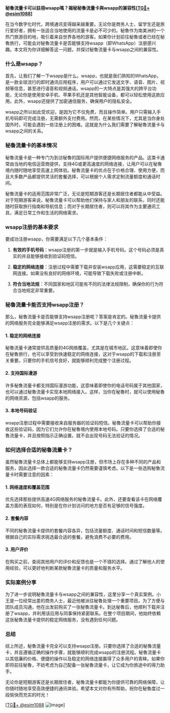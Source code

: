 **秘魯流量卡可以註冊wsapp嗎？揭秘秘魯流量卡與wsapp的兼容性[[TG💪+ @esim1088](https://t.me/s/esim1088)]**

在当今数字化时代，跨境通讯变得越来越重要。无论你是商务人士、留学生还是旅行爱好者，拥有一张适合当地使用的流量卡是必不可少的。秘魯作为南美洲的一个热门旅游目的地，吸引着来自世界各地的游客。如果你计划前往秘魯或者已经在秘魯旅行，可能会对秘魯流量卡是否能够支持wsapp（即WhatsApp）注册感兴趣。本文将为你详细解答这一问题，并探讨秘魯流量卡与wsapp之间的兼容性。

### 什么是wsapp？

首先，让我们了解一下wsapp是什么。wsapp，也就是我们熟知的WhatsApp，是一款全球流行的即时通讯应用程序，用户可以通过它发送文字、语音、图片、视频等信息，甚至进行语音和视频通话。wsapp的一大特点是其强大的跨平台功能，无论你是使用安卓手机、苹果手机还是其他智能设备，都可以轻松使用这款应用。此外，wsapp还提供了加密通信服务，确保用户的隐私安全。

wsapp之所以如此受欢迎，是因为它不仅免费，而且操作简单。用户只需输入手机号码即可完成注册，无需额外支付费用。然而，在某些情况下，尤其是当你身处国外时，可能会遇到一些注册上的困难。这就是为什么我们需要了解秘魯流量卡与wsapp之间的关系。

### 秘魯流量卡的基本情况

秘魯流量卡是一种专门为到访秘魯的国际用户提供便捷网络服务的产品。这类卡通常由当地的电信运营商提供，支持4G或更高速度的网络连接，让用户可以在秘魯境内随时随地享受高速上网体验。秘魯流量卡的优点在于价格合理、使用方便，而且大多数产品都提供灵活的套餐选择，可以根据个人需求定制流量额度和通话时间。

秘魯流量卡的适用范围非常广泛，无论是短期游客还是长期居住者都能从中受益。对于短期游客来说，秘魯流量卡可以帮助他们保持与家人和朋友的联系，同时还能随时获取旅行指南和导航信息；而对于长期居住者，则可以将其作为主要通讯工具，满足日常工作和生活的网络需求。

### wsapp注册的基本要求

要成功注册wsapp，你需要满足以下几个基本条件：

1. **有效的手机号码**：wsapp注册的第一步就是输入手机号码。这个号码必须是真实的并且能够接收到验证码短信。
   
2. **稳定的网络连接**：注册过程中需要下载并安装wsapp应用，这需要稳定的互联网连接。如果没有良好的网络环境，可能导致下载失败或注册中断。

3. **符合当地法规**：不同国家和地区可能有不同的法律法规限制，确保你的行为符合当地规定非常重要。

### 秘魯流量卡能否支持wsapp注册？

那么，秘魯流量卡是否能够支持wsapp注册呢？答案是肯定的。秘魯流量卡提供的网络服务完全能够满足wsapp注册的需求。以下是几个关键点：

#### 1. 稳定的网络连接

秘魯流量卡通常提供高质量的4G网络覆盖，尤其是在城市地区。这意味着即使你在秘魯旅行，也可以享受到快速稳定的网络连接，这对于wsapp的下载和注册至关重要。只要你的手机信号良好，就能够顺利完成整个注册过程。

#### 2. 支持国际漫游

许多秘魯流量卡都支持国际漫游功能，这意味着即使你的电话号码属于其他国家，也可以通过秘魯流量卡实现本地网络接入。这样，当你在秘魯时，就可以使用秘魯的网络资源，包括wsapp的服务。

#### 3. 本地号码验证

wsapp注册过程中需要接收来自服务器的验证码短信。秘魯流量卡可以帮助你接收这些验证码，因为它们允许你在秘魯境内使用本地号码。只要你选择了合适的秘魯流量卡，并且按照指示正确设置，就不会出现号码无法验证的情况。

### 如何选择合适的秘魯流量卡？

虽然秘魯流量卡总体上都能够支持wsapp注册，但市场上存在多种不同的产品和服务，因此选择一款合适的秘魯流量卡仍然需要谨慎考虑。以下是一些选购秘魯流量卡时需要注意的因素：

#### 1. 网络速度和覆盖范围

优先选择那些提供高速4G网络服务的秘魯流量卡。此外，还要查看该卡在网络覆盖方面的表现如何，特别是在你计划访问的地方是否有足够的信号强度。

#### 2. 套餐内容

不同的秘魯流量卡提供的套餐内容各异，包括流量额度、通话时间和短信数量等。根据自己的实际需求挑选最合适的套餐，避免浪费不必要的费用。

#### 3. 用户评价

在购买之前，查阅其他用户的评价和反馈也是一个不错的选择。通过了解他人的使用经验，可以更好地判断某款秘魯流量卡的质量和服务水平。

### 实际案例分享

为了进一步说明秘魯流量卡与wsapp之间的兼容性，这里分享一个真实案例。小王是一位经常出差的商务人士，最近他被派往秘魯处理一个重要项目。为了方便与团队成员沟通，他在出发前购买了一张秘魯流量卡。到达秘魯后，他顺利下载并注册了wsapp，并利用该应用与同事保持紧密联系。在整个项目期间，他始终依赖这张秘魯流量卡提供的稳定网络服务，没有遇到任何问题。

### 总结

综上所述，秘魯流量卡完全可以支持wsapp注册。只要你选择了合适的秘魯流量卡，并且遵循正确的操作步骤，就能够顺利完成wsapp的注册流程。秘魯流量卡以其低廉的价格、便捷的操作以及稳定的网络连接赢得了众多用户的青睐。如果你即将前往秘魯，不妨考虑为自己配备一张秘魯流量卡，让它成为你旅途中的得力助手。

无论你是短期游客还是长期居住者，秘魯流量卡都能为你提供可靠的网络保障，让你随时随地享受高效便捷的通讯体验。希望本文对你有所帮助，祝你在秘魯度过一段愉快而充实的时光！

[[TG💪+ @esim1088](https://t.me/s/esim1088) ![Image](https://i.postimg.cc/4NQfJmqS/Snipaste-2025-05-13-00-14-12.png)]